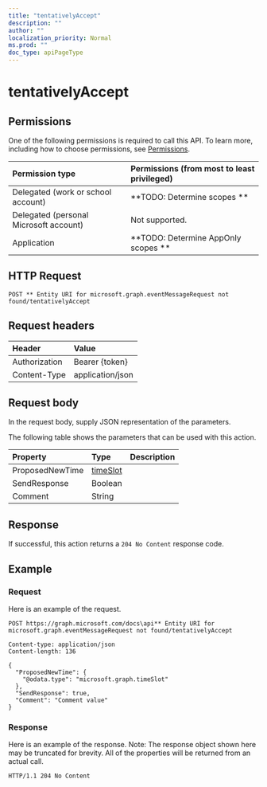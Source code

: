 ```yaml
---
title: "tentativelyAccept"
description: ""
author: ""
localization_priority: Normal
ms.prod: ""
doc_type: apiPageType
---
```


# tentativelyAccept



## Permissions
One of the following permissions is required to call this API. To learn more, including how to choose permissions, see [Permissions](/concepts/permissions-reference.md).

|Permission type|Permissions (from most to least privileged)|
|:---|:---|
|Delegated (work or school account)|**TODO: Determine scopes **|
|Delegated (personal Microsoft account)|Not supported.|
|Application|**TODO: Determine AppOnly scopes **|

## HTTP Request
<!-- {
  "blockType": "ignored"
}
-->
``` http
POST ** Entity URI for microsoft.graph.eventMessageRequest not found/tentativelyAccept
```

## Request headers
|Header|Value|
|:---|:---|
|Authorization|Bearer {token}|
|Content-Type|application/json|

## Request body
In the request body, supply JSON representation of the parameters.

The following table shows the parameters that can be used with this action.

|Property|Type|Description|
|:---|:---|:---|
|ProposedNewTime|[timeSlot](../resources/timeSlot.md)||
|SendResponse|Boolean||
|Comment|String||



## Response
If successful, this action returns a `204 No Content` response code.

## Example

### Request
Here is an example of the request.
<!-- {
  "blockType": "request",
  "name": "eventmessagerequest_tentativelyaccept"
}
-->
``` http
POST https://graph.microsoft.com/docs\api** Entity URI for microsoft.graph.eventMessageRequest not found/tentativelyAccept

Content-type: application/json
Content-length: 136

{
  "ProposedNewTime": {
    "@odata.type": "microsoft.graph.timeSlot"
  },
  "SendResponse": true,
  "Comment": "Comment value"
}
```

### Response
Here is an example of the response. Note: The response object shown here may be truncated for brevity. All of the properties will be returned from an actual call.
<!-- {
  "blockType": "response",
  "truncated": true
}
-->
``` http
HTTP/1.1 204 No Content
```

